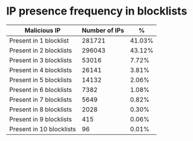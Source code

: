 # IP presence frequency in blocklists
| Malicious IP | Number of IPs | % |
|----|----|----|
| Present in 1 blocklist | 281721 | 41.03% |
| Present in 2 blocklists | 296043 | 43.12% |
| Present in 3 blocklists | 53016 | 7.72% |
| Present in 4 blocklists | 26141 | 3.81% |
| Present in 5 blocklists | 14132 | 2.06% |
| Present in 6 blocklists | 7382 | 1.08% |
| Present in 7 blocklists | 5649 | 0.82% |
| Present in 8 blocklists | 2028 | 0.30% |
| Present in 9 blocklists | 415 | 0.06% |
| Present in 10 blocklists | 96 | 0.01% |
